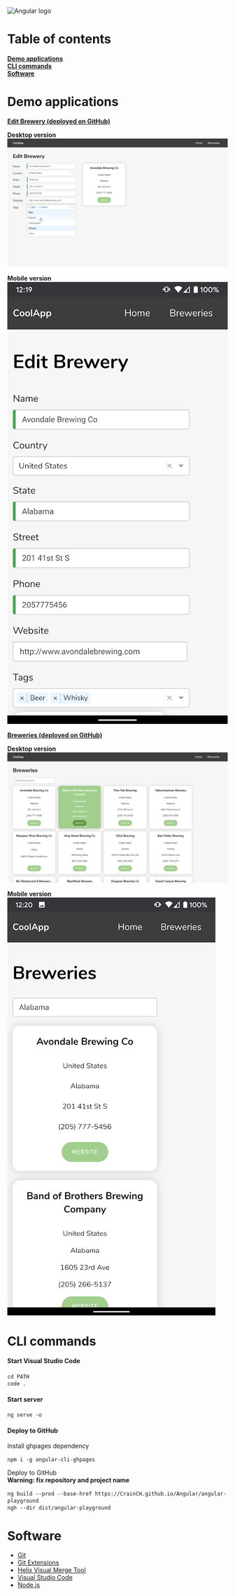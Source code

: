 ![Angular logo](https://fewclicks.io/wp-content/uploads/2017/08/tool-logo-angular.png)

Table of contents
=================

**[Demo applications](#demo-applications)**<br>
**[CLI commands](#cli-commands)**<br>
**[Software](#software)**<br>

Demo applications
=================

**[Edit Brewery (deployed on GitHub)](https://crainch.github.io/Angular/angular-playground/)**<br>

**Desktop version**<br>
![image](angular-playground/screenshots/HomeComponent.png)

**Mobile version**<br>
![image](angular-playground/screenshots/HomeComponentMobile.png)

**[Breweries (deployed on GitHub)](https://crainch.github.io/Angular/angular-playground/list/)**<br>

**Desktop version**<br>
![image](angular-playground/screenshots/ListComponent.png)

**Mobile version**<br>
![image](angular-playground/screenshots/ListComponentMobile.png)

CLI commands
============

#### Start Visual Studio Code
```
cd PATH
code .
```

#### Start server
```
ng serve -o
```

#### Deploy to GitHub

Install ghpages dependency
```
npm i -g angular-cli-ghpages
```

Deploy to GitHub<br>
**Warning: fix repository and project name**
```
ng build --prod --base-href https://CrainCH.github.io/Angular/angular-playground
ngh --dir dist/angular-playground
```

Software
========

* [Git](https://git-scm.com/download/)
* [Git Extensions](https://sourceforge.net/projects/gitextensions/)
* [Helix Visual Merge Tool](https://www.perforce.com/downloads/visual-merge-tool)
* [Visual Studio Code](https://code.visualstudio.com/Download)
* [Node.js](https://nodejs.org/en/)

